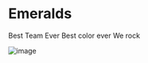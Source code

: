 # Emeralds
Best Team Ever
Best color ever
We rock

![image](https://user-images.githubusercontent.com/100728135/156648684-7da0aeaa-e7f1-4bc3-b7be-9942ae8619a5.png)

